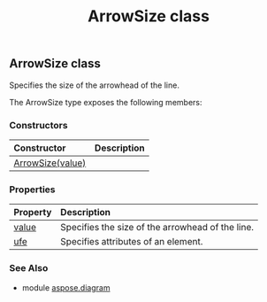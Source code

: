 ﻿---
title: ArrowSize class
second_title: Aspose.Diagram for Python via .NET API References
description: 
type: docs
weight: 100
url: /python-net/aspose.diagram/arrowsize/
is_root: false
---

## ArrowSize class

Specifies the size of the arrowhead of the line.



The ArrowSize type exposes the following members:

### Constructors
| Constructor | Description |
| :- | :- |
| [ArrowSize(value)](/diagram/python-net/aspose.diagram/arrowsize/__init__/#ArrowSizeValue) |  |


### Properties
| Property | Description |
| :- | :- |
| [value](/diagram/python-net/aspose.diagram/arrowsize/value) | Specifies the size of the arrowhead of the line. |
| [ufe](/diagram/python-net/aspose.diagram/arrowsize/ufe) | Specifies attributes of an element. |


### See Also

* module [aspose.diagram](../)
